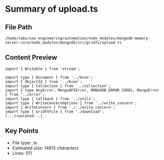 # Summary of upload.ts
  
## File Path
`/home/tabs/seo-engineering/automation/node_modules/mongodb-memory-server-core/node_modules/mongodb/src/gridfs/upload.ts`

## Content Preview
```
import { Writable } from 'stream';

import type { Document } from '../bson';
import { ObjectId } from '../bson';
import type { Collection } from '../collection';
import { type AnyError, MongoAPIError, MONGODB_ERROR_CODES, MongoError } from '../error';
import type { Callback } from '../utils';
import type { WriteConcernOptions } from '../write_concern';
import { WriteConcern } from './../write_concern';
import type { GridFSFile } from './download';
[...truncated...]
```

## Key Points
- File type: .ts
- Estimated size: 14612 characters
- Lines: 511
